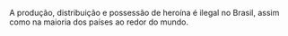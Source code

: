 A produção, distribuição e possessão de heroína é ilegal no Brasil, assim como na maioria dos países ao redor do mundo.